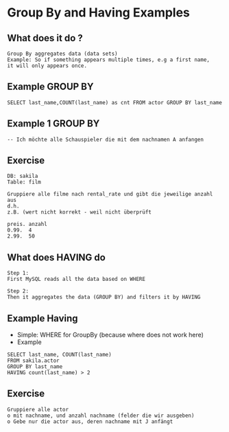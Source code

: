 # Group By and Having Examples 

## What does it do ?

```
Group By aggregates data (data sets) 
Example: So if something appears multiple times, e.g a first name, 
it will only appears once. 

```

## Example GROUP BY 

```
SELECT last_name,COUNT(last_name) as cnt FROM actor GROUP BY last_name 
```

## Example 1 GROUP BY 

```
-- Ich möchte alle Schauspieler die mit dem nachnamen A anfangen 
```

## Exercise 

```
DB: sakila
Table: film  

Gruppiere alle filme nach rental_rate und gibt die jeweilige anzahl aus 
d.h. 
z.B. (wert nicht korrekt - weil nicht überprüft 

preis. anzahl 
0.99.  4 
2.99.  50 

```


## What does HAVING do 

```
Step 1: 
First MySQL reads all the data based on WHERE 

Step 2: 
Then it aggregates the data (GROUP BY) and filters it by HAVING 
```

## Example Having 


  * Simple: WHERE for GroupBy (because where does not work here)
  * Example 

```
SELECT last_name, COUNT(last_name) 
FROM sakila.actor
GROUP BY last_name
HAVING count(last_name) > 2
```
 
## Exercise 

```
Gruppiere alle actor 
o mit nachname, und anzahl nachname (felder die wir ausgeben) 
o Gebe nur die actor aus, deren nachname mit J anfängt


```
